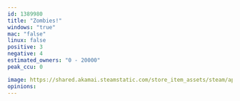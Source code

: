 ```yaml
---
id: 1389980
title: "Zombies!"
windows: "true"
mac: "false"
linux: false
positive: 3
negative: 4
estimated_owners: "0 - 20000"
peak_ccu: 0

image: https://shared.akamai.steamstatic.com/store_item_assets/steam/apps/1389980/header.jpg?t=1620143796
opinions:
---
```

